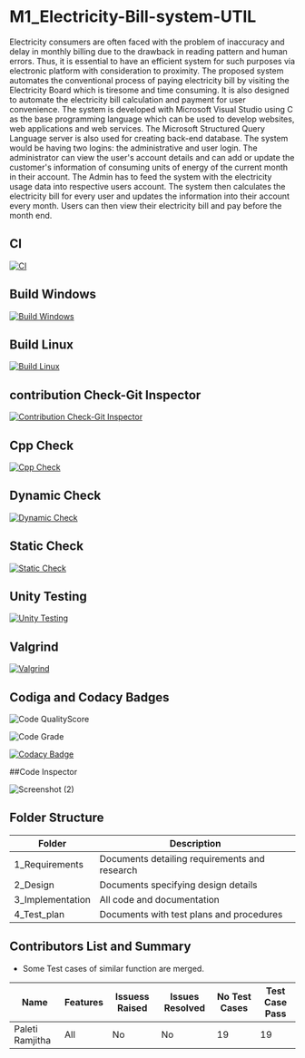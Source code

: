 # M1_Electricity-Bill-system-UTIL

Electricity consumers are often faced with the problem of inaccuracy and delay in monthly billing due to the drawback in reading pattern and human errors. Thus, it is essential to have an efficient system for such purposes via electronic platform with consideration to proximity. The proposed system automates the conventional process of paying electricity bill by visiting the Electricity Board which is tiresome and time consuming. It is also designed to automate the electricity bill calculation and payment for user convenience. The system is developed with Microsoft Visual Studio using C as the base programming language which can be used to develop websites, web applications and web services. The Microsoft Structured Query Language  server is also used for creating back-end database. The system would be having two logins: the administrative and user login. The administrator can view the user's account details and can add or update the customer's information of consuming units of energy of the current month in their account. The Admin has to feed the system with the electricity usage data into respective users account. The system then calculates the electricity bill for every user and updates the information into their account every month. Users can then view their electricity bill and pay before the month end.


## CI

[![CI](https://github.com/Ramjitha2368/M1_Electricity-Bill-system-UTIL/actions/workflows/CI.yml/badge.svg)](https://github.com/Ramjitha2368/M1_Electricity-Bill-system-UTIL/actions/workflows/CI.yml)

## Build Windows

[![Build Windows](https://github.com/Ramjitha2368/M1_Electricity-Bill-system-UTIL/actions/workflows/Build%20Windows.yml/badge.svg)](https://github.com/Ramjitha2368/M1_Electricity-Bill-system-UTIL/actions/workflows/Build%20Windows.yml)

## Build Linux

[![Build Linux](https://github.com/Ramjitha2368/M1_Electricity-Bill-system-UTIL/actions/workflows/Build%20Linux.yml/badge.svg)](https://github.com/Ramjitha2368/M1_Electricity-Bill-system-UTIL/actions/workflows/Build%20Linux.yml)

## contribution Check-Git Inspector

[![Contribution Check-Git Inspector](https://github.com/Ramjitha2368/M1_Electricity-Bill-system-UTIL/actions/workflows/Contribution%20Check-Git%20Inspector.yml/badge.svg)](https://github.com/Ramjitha2368/M1_Electricity-Bill-system-UTIL/actions/workflows/Contribution%20Check-Git%20Inspector.yml)

## Cpp Check

[![Cpp Check](https://github.com/Ramjitha2368/M1_Electricity-Bill-system-UTIL/actions/workflows/Cpp%20Check.yml/badge.svg)](https://github.com/Ramjitha2368/M1_Electricity-Bill-system-UTIL/actions/workflows/Cpp%20Check.yml)

## Dynamic Check

[![Dynamic Check](https://github.com/Ramjitha2368/M1_Electricity-Bill-system-UTIL/actions/workflows/Dynamic%20check.yml/badge.svg)](https://github.com/Ramjitha2368/M1_Electricity-Bill-system-UTIL/actions/workflows/Dynamic%20check.yml)

## Static Check

[![Static Check](https://github.com/Ramjitha2368/M1_Electricity-Bill-system-UTIL/actions/workflows/Static%20Check.yml/badge.svg)](https://github.com/Ramjitha2368/M1_Electricity-Bill-system-UTIL/actions/workflows/Static%20Check.yml)

## Unity Testing 

[![Unity Testing](https://github.com/Ramjitha2368/M1_Electricity-Bill-system-UTIL/actions/workflows/Unity%20Testing.yml/badge.svg)](https://github.com/Ramjitha2368/M1_Electricity-Bill-system-UTIL/actions/workflows/Unity%20Testing.yml)

## Valgrind
[![Valgrind](https://github.com/Ramjitha2368/M1_Electricity-Bill-system-UTIL/actions/workflows/Valgrind.yml/badge.svg)](https://github.com/Ramjitha2368/M1_Electricity-Bill-system-UTIL/actions/workflows/Valgrind.yml)

## Codiga and Codacy Badges

![Code QualityScore](https://api.codiga.io/project/32264/score/svg)

![Code Grade](https://api.codiga.io/project/32264/status/svg)

[![Codacy Badge](https://app.codacy.com/project/badge/Grade/e1a07f9e19bb467781bed34bd881f53e)](https://www.codacy.com/gh/Ramjitha2368/M1_Electricity-Bill-system-UTIL/dashboard?utm_source=github.com&amp;utm_medium=referral&amp;utm_content=Ramjitha2368/M1_Electricity-Bill-system-UTIL&amp;utm_campaign=Badge_Grade)

##Code Inspector

![Screenshot (2)](https://user-images.githubusercontent.com/101034610/161004644-155ff622-2695-4a3c-a35d-cc47010635ac.png)

 ## Folder Structure

Folder             | Description
-------------------| -----------------------------------------
1_Requirements   | Documents detailing requirements and research
2_Design         | Documents specifying design details
3_Implementation | All code and documentation
4_Test_plan      | Documents with test plans and procedures


 ## Contributors List and Summary
 
 - Some Test cases of similar function are merged.
 
 |  Name   |    Features    | Issuess Raised |Issues Resolved|No Test Cases|Test Case Pass |
|---------|----------------|----------------|---------------|-------------|-------------- | 
| Paleti Ramjitha   | All |  No     |  No   | 19  | 19  |
